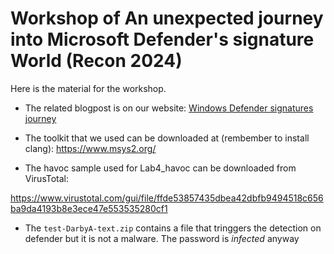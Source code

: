 # Workshop of An unexpected journey into Microsoft Defender's signature World (Recon 2024)

Here is the material for the workshop.

* The related blogpost is on our website: [Windows Defender signatures journey](https://retooling.io/blog/an-unexpected-journey-into-microsoft-defenders-signature-world)

* The toolkit that we used can be downloaded at (rembember to install clang):
https://www.msys2.org/


* The havoc sample used for Lab4_havoc can be downloaded from VirusTotal:

https://www.virustotal.com/gui/file/ffde53857435dbea42dbfb9494518c656ba9da4193b8e3ece47e553535280cf1

* The `test-DarbyA-text.zip` contains a file that tringgers the detection on defender but it is not a malware. The password is _infected_ anyway


